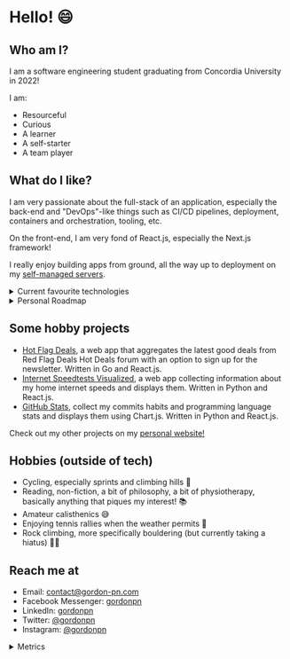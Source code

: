 # Hello! 😄

## Who am I?

I am a software engineering student graduating from Concordia University in 2022!

I am:

- Resourceful
- Curious
- A learner
- A self-starter
- A team player

## What do I like?

I am very passionate about the full-stack of an application, especially the back-end and "DevOps"-like things such as CI/CD pipelines, deployment, containers and orchestration, tooling, etc.

On the front-end, I am very fond of React.js, especially the Next.js framework!

I really enjoy building apps from ground, all the way up to deployment on my [self-managed servers](https://github.com/gordonpn/server-services-configs).

<details>
  <summary>Current favourite technologies</summary>

- Go
- Python
- Next.js
- Docker and Swarm

</details>

<details>
  <summary>Personal Roadmap</summary>

- Serverless with AWS
- gRPC and messages queues
- Infrastructure provisioning and configuration management
- More pipelines, more system design, more architecture!

</details>

## Some hobby projects

- [Hot Flag Deals](http://deals.gordon-pn.com), a web app that aggregates the latest good deals from Red Flag Deals Hot Deals forum with an option to sign up for the newsletter. Written in Go and React.js.
- [Internet Speedtests Visualized](http://speed.gordon-pn.com), a web app collecting information about my home internet speeds and displays them. Written in Python and React.js.
- [GitHub Stats](https://stats.gordon-pn.com), collect my commits habits and programming language stats and displays them using Chart.js. Written in Python and React.js.

Check out my other projects on my [personal website!](https://gordon-pn.com/)

## Hobbies (outside of tech)

- Cycling, especially sprints and climbing hills 🚴
- Reading, non-fiction, a bit of philosophy, a bit of physiotherapy, basically anything that piques my interest! 📚
- Amateur calisthenics 😅
- Enjoying tennis rallies when the weather permits 🎾
- Rock climbing, more specifically bouldering (but currently taking a hiatus) 🧗‍♂️

## Reach me at

- Email: [contact@gordon-pn.com](mailto:contact@gordon-pn.com)
- Facebook Messenger: [gordonpn](https://www.messenger.com/t/Gordonpn)
- LinkedIn: [gordonpn](https://www.linkedin.com/in/gordonpn/)
- Twitter: [@gordonpn](https://twitter.com/Gordonpn)
- Instagram: [@gordonpn](https://www.instagram.com/gordonpn/)

<details>
  <summary>Metrics</summary>

<img align="center" src="https://github.com/gordonpn/gordonpn/blob/master/github-metrics.svg" alt="GitHub Metrics">

</details>
